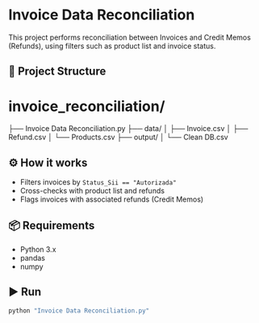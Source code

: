 # Invoice Data Reconciliation

This project performs reconciliation between Invoices and Credit Memos (Refunds), using filters such as product list and invoice status.

## 📁 Project Structure

# invoice_reconciliation/
├── Invoice Data Reconciliation.py
├── data/
│ ├── Invoice.csv
│ ├── Refund.csv
│ └── Products.csv
├── output/
│ └── Clean DB.csv

## ⚙️ How it works

- Filters invoices by `Status_Sii == "Autorizada"`
- Cross-checks with product list and refunds
- Flags invoices with associated refunds (Credit Memos)

## 📦 Requirements

- Python 3.x
- pandas
- numpy

## ▶️ Run

```bash
python "Invoice Data Reconciliation.py"
